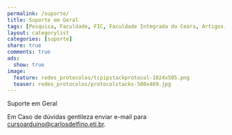 ```yaml
---
permalink: /suporte/
title: Suporte em Geral
tags: [Pesquisa, Faculdade, FIC, Faculdade Integrada do Ceara, Artigos, Desenvolvimento, Inovação, TCP/IP, IVN, Intelligent Vehicular Network, DTN, Delay-Tolerant Network, Disruption-Tolerant Network, VDTN, Vehicular Delay-Tolerant Network]
layout: categorylist
categories: [suporte]
share: true
comments: true
ads:
  show: true 
image:
  feature: redes_protocolos/tcpipstackprotocol-1024x505.png
  teaser: redes_protocolos/protocolstacks-500x469.jpg
--- 
```


Suporte em Geral

<!--more-->


Em Caso de dúvidas gentileza enviar e-mail para <a href="mailto:consultoria@carlosdelfino.eti.br">cursoarduino@carlosdelfino.eti.br</a>.
